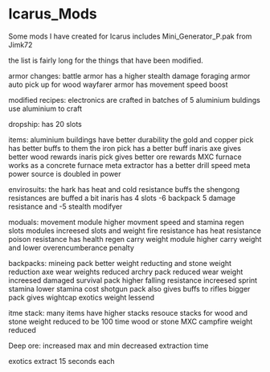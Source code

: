 # Icarus_Mods
Some mods I have created for Icarus includes Mini_Generator_P.pak from Jimk72

the list is fairly long for the things that have been modified.

armor changes:
battle armor has a higher stealth damage
foraging armor auto pick up for wood
wayfarer armor has movement speed boost

modified recipes:
electronics are crafted in batches of 5
aluminium buldings use aluminium to craft

dropship:
has 20 slots

items:
aluminium buildings have better durability
the gold and copper pick has better buffs to them
the iron pick has a better buff
inaris axe gives better wood rewards
inaris pick gives better ore rewards
MXC furnace works as a concrete furnace
meta extractor has a better drill speed
meta power source is doubled in power

envirosuits:
the hark has heat and cold resistance buffs
the shengong resistances are buffed a bit
inaris has 4 slots -6 backpack 5 damage resistance and -5 stealth modifyer

moduals:
movement module higher movment speed and stamina regen
slots modules increesed slots and weight
fire resistance has heat resistance
poison resistance has health regen
carry weight module higher carry weight and lower overencumberance penalty

backpacks:
mineing pack better weight reducting  and stone weight reduction  axe wear weights reduced
archry pack reduced wear weight  increesed damaged
survival pack higher falling resistance increesed sprint stamina lower stamina cost
shotgun pack also gives buffs to rifles
bigger pack gives wightcap exotics weight lessend

itme stack:
many items have higher stacks
resouce stacks for wood and stone weight reduced to be 100 time wood or stone
MXC campfire weight reduced

Deep ore:
increased max and min
decreased extraction time

exotics extract 15 seconds each
